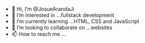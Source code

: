 - 👋 Hi, I’m @JosueArandaJi
- 👀 I’m interested in ...fullstack development
- 🌱 I’m currently learning ...HTML, CSS and JavaScript
- 💞️ I’m looking to collaborate on ...websites
- 📫 How to reach me ...

<!---
JosueArandaJi/JosueArandaJi is a ✨ special ✨ repository because its `README.md` (this file) appears on your GitHub profile.
You can click the Preview link to take a look at your changes.
--->
